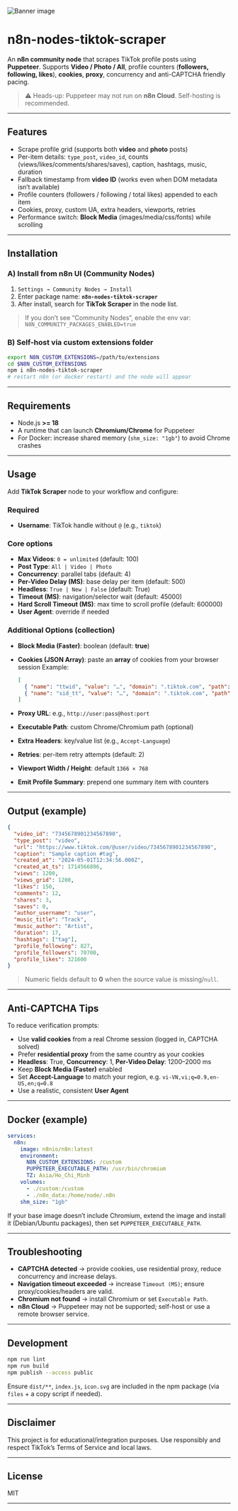 ![Banner image](https://user-images.githubusercontent.com/10284570/173569848-c624317f-42b1-45a6-ab09-f0ea3c247648.png)

# n8n-nodes-tiktok-scraper

An **n8n community node** that scrapes TikTok profile posts using **Puppeteer**.
Supports **Video / Photo / All**, profile counters (**followers, following, likes**), **cookies**, **proxy**, concurrency and anti-CAPTCHA friendly pacing.

> ⚠️ Heads-up: Puppeteer may not run on **n8n Cloud**. Self-hosting is recommended.

---

## Features

* Scrape profile grid (supports both **video** and **photo** posts)
* Per-item details: `type_post`, `video_id`, counts (views/likes/comments/shares/saves), caption, hashtags, music, duration
* Fallback timestamp from **video ID** (works even when DOM metadata isn’t available)
* Profile counters (followers / following / total likes) appended to each item
* Cookies, proxy, custom UA, extra headers, viewports, retries
* Performance switch: **Block Media** (images/media/css/fonts) while scrolling

---

## Installation

### A) Install from n8n UI (Community Nodes)

1. `Settings → Community Nodes → Install`
2. Enter package name: **`n8n-nodes-tiktok-scraper`**
3. After install, search for **TikTok Scraper** in the node list.

> If you don’t see “Community Nodes”, enable the env var:
> `N8N_COMMUNITY_PACKAGES_ENABLED=true`

### B) Self-host via custom extensions folder

```bash
export N8N_CUSTOM_EXTENSIONS=/path/to/extensions
cd $N8N_CUSTOM_EXTENSIONS
npm i n8n-nodes-tiktok-scraper
# restart n8n (or docker restart) and the node will appear
```

---

## Requirements

* Node.js **>= 18**
* A runtime that can launch **Chromium/Chrome** for Puppeteer
* For Docker: increase shared memory (`shm_size: "1gb"`) to avoid Chrome crashes

---

## Usage

Add **TikTok Scraper** node to your workflow and configure:

### Required

* **Username**: TikTok handle without `@` (e.g., `tiktok`)

### Core options

* **Max Videos**: `0 = unlimited` (default: 100)
* **Post Type**: `All | Video | Photo`
* **Concurrency**: parallel tabs (default: 4)
* **Per-Video Delay (MS)**: base delay per item (default: 500)
* **Headless**: `True | New | False` (default: True)
* **Timeout (MS)**: navigation/selector wait (default: 45000)
* **Hard Scroll Timeout (MS)**: max time to scroll profile (default: 600000)
* **User Agent**: override if needed

### Additional Options (collection)

* **Block Media (Faster)**: boolean (default: **true**)
* **Cookies (JSON Array)**: paste an **array** of cookies from your browser session
  Example:

  ```json
  [
    { "name": "ttwid", "value": "…", "domain": ".tiktok.com", "path": "/", "httpOnly": true, "secure": true },
    { "name": "sid_tt", "value": "…", "domain": ".tiktok.com", "path": "/", "httpOnly": true, "secure": true }
  ]
  ```
* **Proxy URL**: e.g., `http://user:pass@host:port`
* **Executable Path**: custom Chrome/Chromium path (optional)
* **Extra Headers**: key/value list (e.g., `Accept-Language`)
* **Retries**: per-item retry attempts (default: 2)
* **Viewport Width / Height**: default `1366 × 768`
* **Emit Profile Summary**: prepend one summary item with counters

---

## Output (example)

```json
{
  "video_id": "7345678901234567890",
  "type_post": "video",
  "url": "https://www.tiktok.com/@user/video/7345678901234567890",
  "caption": "Sample caption #tag",
  "created_at": "2024-05-01T12:34:56.000Z",
  "created_at_ts": 1714566896,
  "views": 1200,
  "views_grid": 1200,
  "likes": 150,
  "comments": 12,
  "shares": 3,
  "saves": 0,
  "author_username": "user",
  "music_title": "Track",
  "music_author": "Artist",
  "duration": 17,
  "hashtags": ["tag"],
  "profile_following": 827,
  "profile_followers": 70700,
  "profile_likes": 321600
}
```

> Numeric fields default to **0** when the source value is missing/`null`.

---

## Anti-CAPTCHA Tips

To reduce verification prompts:

* Use **valid cookies** from a real Chrome session (logged in, CAPTCHA solved)
* Prefer **residential proxy** from the same country as your cookies
* **Headless**: True, **Concurrency**: 1, **Per-Video Delay**: 1200–2000 ms
* Keep **Block Media (Faster)** enabled
* Set **Accept-Language** to match your region, e.g. `vi-VN,vi;q=0.9,en-US,en;q=0.8`
* Use a realistic, consistent **User Agent**

---

## Docker (example)

```yaml
services:
  n8n:
    image: n8nio/n8n:latest
    environment:
      N8N_CUSTOM_EXTENSIONS: /custom
      PUPPETEER_EXECUTABLE_PATH: /usr/bin/chromium
      TZ: Asia/Ho_Chi_Minh
    volumes:
      - ./custom:/custom
      - ./n8n_data:/home/node/.n8n
    shm_size: "1gb"
```

If your base image doesn’t include Chromium, extend the image and install it (Debian/Ubuntu packages), then set `PUPPETEER_EXECUTABLE_PATH`.

---

## Troubleshooting

* **CAPTCHA detected** → provide cookies, use residential proxy, reduce concurrency and increase delays.
* **Navigation timeout exceeded** → increase `Timeout (MS)`; ensure proxy/cookies/headers are valid.
* **Chromium not found** → install Chromium or set `Executable Path`.
* **n8n Cloud** → Puppeteer may not be supported; self-host or use a remote browser service.

---

## Development

```bash
npm run lint
npm run build
npm publish --access public
```

Ensure `dist/**`, `index.js`, `icon.svg` are included in the npm package (via `files` + a copy script if needed).

---

## Disclaimer

This project is for educational/integration purposes. Use responsibly and respect TikTok’s Terms of Service and local laws.

---

## License

MIT

---

